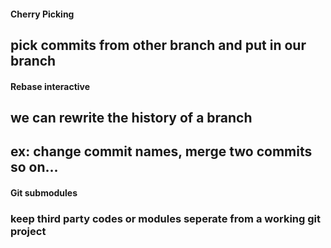 #### Cherry Picking
## pick commits from other branch and put in our branch

#### Rebase interactive
## we can rewrite the history of a branch
## ex: change commit names, merge two commits so on...

#### Git submodules
### keep third party codes or modules seperate from a working git project

